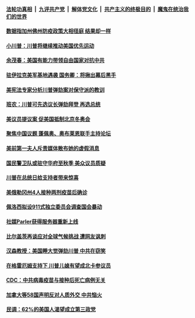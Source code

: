 

####  [法轮功真相](../../../../basic/blob/master/README.md?t=02170331) &nbsp;|&nbsp; [九评共产党](../../../../9ping.md/blob/master/README.md?t=02170331) &nbsp;|&nbsp; [解体党文化](../../../../jtdwh.md/blob/master/README.md?t=02170331)  &nbsp;|&nbsp; [共产主义的终极目的](../../../../gczydzjmd.md/blob/master/README.md?t=02170331) &nbsp;|&nbsp; [魔鬼在统治我们的世界](../../../../mgztzwmdsj.md/blob/master/README.md?t=02170331) 

#### [数据指加州佛州防疫政策大相径庭 结果却一样](../pages/soh6/474887.md?t=02170331) 
#### [小川普：川普将继续推动美国优先运动](../pages/soh6/474929.md?t=02170331) 
#### [余茂春：美国有能力带领自由国家对抗中共](../pages/soh6/475052.md?t=02170331) 
#### [驻伊拉克美军基地遇袭 国务卿：将揪出幕后黑手](../pages/soh6/475025.md?t=02170331) 
#### [美宪法专家分析川普弹劾案对保守派的教训](../pages/soh6/475016.md?t=02170331) 
#### [班农：川普可先选议长弹劾拜登 再选总统](../pages/soh6/475007.md?t=02170331) 
#### [  美议员提议案 促美国抵制北京冬奥会 ](../pages/soh6/474908.md?t=02170331) 
#### [ 聚焦中国议题 蓬佩奥、奥布莱恩联手主持论坛](../pages/soh6/474926.md?t=02170331) 
#### [美前第一夫人斥责媒体散布她的虚假消息](../pages/soh6/474857.md?t=02170331) 
#### [国民警卫队或驻守华府至秋季 美众议员质疑](../pages/soh6/474872.md?t=02170331) 
#### [川普在总统日给支持者带来惊喜](../pages/soh6/474845.md?t=02170331) 
#### [美俄勒冈州4人接种两剂疫苗后确诊](../pages/soh6/474854.md?t=02170331) 
#### [佩洛西拟设911式独立委员会调查国会暴动](../pages/soh6/474818.md?t=02170331) 
#### [社媒Parler获得服务器重新上线](../pages/soh6/474809.md?t=02170331) 
#### [ 比尔盖茨再谈应对全球气候挑战 遭网友讽刺](../pages/soh6/474806.md?t=02170331) 
#### [汉森教授：美国睡大觉弹劾川普 中共在窃笑](../pages/soh6/474797.md?t=02170331) 
#### [在格雷厄姆支持下 川普儿媳有望成北卡参议员](../pages/soh6/474740.md?t=02170331) 
#### [CDC：中共病毒疫苗与接种后死亡病例无关](../pages/soh6/474761.md?t=02170331) 
#### [加拿大等58国声明反对人质外交 中共恼火](../pages/soh6/474767.md?t=02170331) 
#### [民调：62%的美国人渴望成立第三政党](../pages/soh6/474725.md?t=02170331) 
